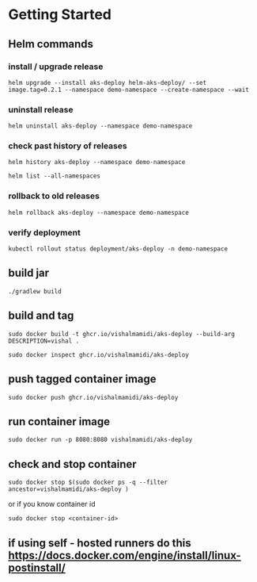 # Getting Started

## Helm commands

### install / upgrade release

  ```shell
  helm upgrade --install aks-deploy helm-aks-deploy/ --set image.tag=0.2.1 --namespace demo-namespace --create-namespace --wait
  ```

  ### uninstall release

  ```shell
  helm uninstall aks-deploy --namespace demo-namespace
  ```

  ### check past history of releases

  ```shell
  helm history aks-deploy --namespace demo-namespace
  ```

  ```shell
  helm list --all-namespaces
  ```

  ### rollback to old releases

  ```shell
  helm rollback aks-deploy --namespace demo-namespace
  ```


  ### verify deployment

  ```shell
  kubectl rollout status deployment/aks-deploy -n demo-namespace
  ```



## build jar

  ```shell
  ./gradlew build
  ```

## build and tag

  ```shell
  sudo docker build -t ghcr.io/vishalmamidi/aks-deploy --build-arg DESCRIPTION=vishal .
  ```

  ```shell
  sudo docker inspect ghcr.io/vishalmamidi/aks-deploy
  ```

## push tagged container image

  ```shell
  sudo docker push ghcr.io/vishalmamidi/aks-deploy
  ```

## run container image

  ```shell
  sudo docker run -p 8080:8080 vishalmamidi/aks-deploy
  ```

## check and stop container


  ```shell
  sudo docker stop $(sudo docker ps -q --filter ancestor=vishalmamidi/aks-deploy )
  ```

or if you know container id

  ```shell
  sudo docker stop <container-id>
  ```
## if using self - hosted runners do this <https://docs.docker.com/engine/install/linux-postinstall/>
